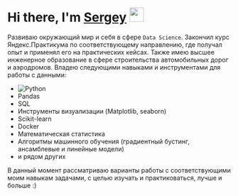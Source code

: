 <h1 align="left">Hi there, I'm <a href="https://daniilshat.ru/" target="_blank">Sergey</a> 
<img src="https://github.com/blackcater/blackcater/raw/main/images/Hi.gif" height="32"/></h1>

Развиваю окружающий мир и себя в сфере `Data Science`. Закончил курс Яндекс.Практикума по соответствующему направлению, где получал опыт и применял его на практических кейсах. Также имею высшее инженерное образование в сфере строительства автомобильных дорог и аэродромов. Владею следующими навыками и инструментами для работы с данными: 

* ![Python](https://img.shields.io/badge/python-3670A0?style=for-the-badge&logo=python&logoColor=ffdd54)
* Pandas
* SQL 
* Инструменты визуализации (Matplotlib, seaborn)
* Scikit-learn
* Docker
* Математическая статистика
* Алгоритмы машинного обучения (градиентный бустинг, ансамблевые и линейные модели)
* и рядом других

В данный момент рассматриваю варианты работы с соответствующими моим навыкам задачами, с целью изучать и практиковаться, лучше и больше :)

